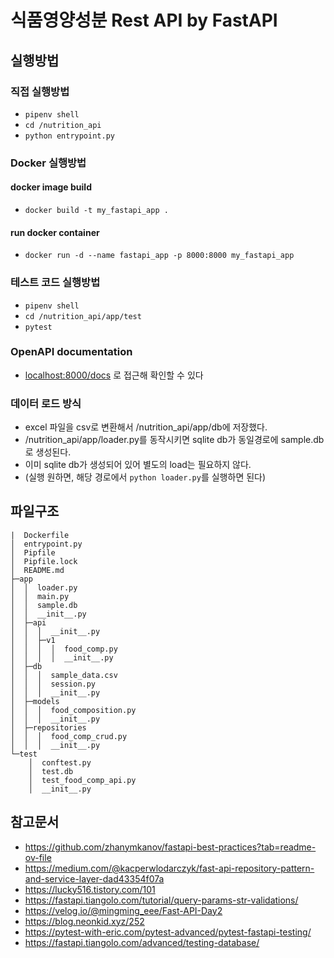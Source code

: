 # 식품영양성분 Rest API by FastAPI

## 실행방법

### 직접 실행방법

- `pipenv shell`
- `cd /nutrition_api`
- `python entrypoint.py`

### Docker 실행방법

#### docker image build

- `docker build -t my_fastapi_app .`

#### run docker container

- `docker run -d --name fastapi_app -p 8000:8000 my_fastapi_app`

### 테스트 코드 실행방법

- `pipenv shell`
- `cd /nutrition_api/app/test`
- `pytest`

### OpenAPI documentation
- [localhost:8000/docs](http://localhost:8000/docs) 로 접근해 확인할 수 있다

### 데이터 로드 방식

- excel 파일을 csv로 변환해서 /nutrition_api/app/db에 저장했다.
- /nutrition_api/app/loader.py를 동작시키면 sqlite db가 동일경로에 sample.db로 생성된다.
- 이미 sqlite db가 생성되어 있어 별도의 load는 필요하지 않다.
- (실행 원하면, 해당 경로에서 `python loader.py`를 실행하면 된다)

## 파일구조

```(text)
|  Dockerfile
│  entrypoint.py
│  Pipfile
│  Pipfile.lock
│  README.md
├─app
│  │  loader.py
│  │  main.py
│  │  sample.db
│  │  __init__.py
│  ├─api
│  │  │  __init__.py
│  │  ├─v1
│  │  │  │  food_comp.py
│  │  │  │  __init__.py
│  ├─db
│  │  │  sample_data.csv
│  │  │  session.py
│  │  │  __init__.py
│  ├─models
│  │  │  food_composition.py
│  │  │  __init__.py
│  ├─repositories
│  │  │  food_comp_crud.py
│  │  │  __init__.py
└─test
    │  conftest.py
    │  test.db
    │  test_food_comp_api.py
    │  __init__.py
```

## 참고문서
- https://github.com/zhanymkanov/fastapi-best-practices?tab=readme-ov-file
- https://medium.com/@kacperwlodarczyk/fast-api-repository-pattern-and-service-layer-dad43354f07a
- https://lucky516.tistory.com/101
- https://fastapi.tiangolo.com/tutorial/query-params-str-validations/
- https://velog.io/@mingming_eee/Fast-API-Day2
- https://blog.neonkid.xyz/252
- https://pytest-with-eric.com/pytest-advanced/pytest-fastapi-testing/
- https://fastapi.tiangolo.com/advanced/testing-database/